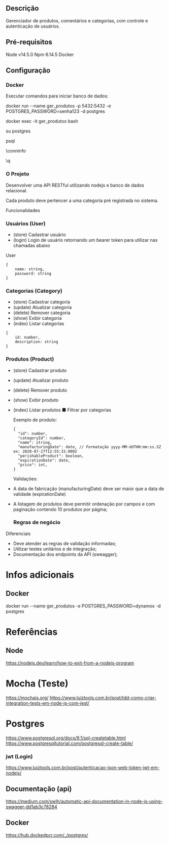 ## Descrição

Gerenciador de produtos, comentários e categorias, com controle e
autenticação de usuários.

## Pré-requisitos

Node v14.5.0
Npm 6.14.5
Docker

## Configuração

### Docker

Executar comandos para iniciar banco de dados:

docker run --name ger_produtos -p 5432:5432 -e POSTGRES_PASSWORD=senha123 -d postgres

docker exec -it ger_produtos bash

su postgres

psql

\conninfo

\q

### O Projeto

Desenvolver uma API RESTful utilizando nodejs e banco de dados relacional.

Cada produto deve pertencer a uma categoria pré registrada no sistema.

Funcionalidades

### Usuários (User)

- (store) Cadastrar usuário
- (login) Login de usuário retornando um bearer token para utilizar nas chamadas abaixo

User

```
{
    name: string,
    password: string
}
```

### Categorias (Category)

- (store) Cadastrar categoria
- (update) Atualizar categoria
- (delete) Remover categoria
- (show) Exibir categoria
- (index) Listar categorias

```
{
    id: number,
    description: string
}
```

### Produtos (Product)

- (store) Cadastrar produto
- (update) Atualizar produto
- (delete) Remover produto
- (show) Exibir produto
- (index) Listar produtos
  ■ Filtrar por categorias

  Exemplo de produto:

  ```
  {
    "id": number,
    "categoryId": number,
    "name": string,
    "manufacturingDate": date, // Formatação yyyy-MM-ddTHH:mm:ss.SZ ex: 2020-07-27T12:55:33.000Z
    "perishableProduct": boolean,
    "expirationDate": date,
    "price": int,
  }
  ```

  Validações:

- A data de fabricação (manufacturingDate) deve ser maior que a data de validade (expirationDate)
- A listagem de produtos deve permitir ordenação por campos e com paginação contendo 10 produtos por página;

  ### Regras de negócio

Diferenciais

- Deve atender as regras de validação informadas;
- Utilizar testes unitários e de integração;
- Documentação dos endpoints da API (sweagger);

# Infos adicionais

## Docker

docker run --name ger_produtos -e POSTGRES_PASSWORD=dynamox -d postgres

# Referências

## Node

https://nodejs.dev/learn/how-to-exit-from-a-nodejs-program

# Mocha (Teste)

https://mochajs.org/
https://www.luiztools.com.br/post/tdd-como-criar-integration-tests-em-node-js-com-jest/

# Postgres

https://www.postgresql.org/docs/9.1/sql-createtable.html
https://www.postgresqltutorial.com/postgresql-create-table/

### jwt (Login)

https://www.luiztools.com.br/post/autenticacao-json-web-token-jwt-em-nodejs/

## Documentação (api)

https://medium.com/swlh/automatic-api-documentation-in-node-js-using-swagger-dd1ab3c78284

## Docker

https://hub.dockedpcr.com/_/postgres/
